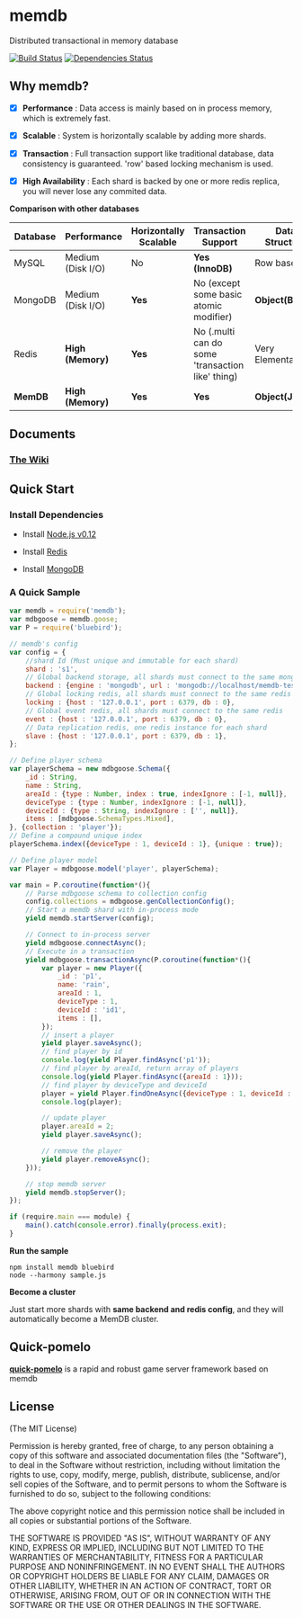 # memdb

Distributed transactional in memory database

[![Build Status](https://travis-ci.org/rain1017/memdb.svg?branch=master)](https://travis-ci.org/rain1017/memdb)
[![Dependencies Status](https://david-dm.org/rain1017/memdb.svg)](https://david-dm.org/rain1017/memdb)

## Why memdb?

- [x] __Performance__ : Data access is mainly based on in process memory, which is extremely fast.

- [x] __Scalable__ : System is horizontally scalable by adding more shards.

- [x] __Transaction__ : Full transaction support like traditional database, data consistency is guaranteed. 'row' based locking mechanism is used.

- [x] __High Availability__ : Each shard is backed by one or more redis replica, you will never lose any commited data.

__Comparison with other databases__

Database | Performance      | Horizontally Scalable | Transaction Support | Data Structure  
---------|------------------|-----------------------|---------------------|-----------------
MySQL    | Medium (Disk I/O)| No                    | __Yes (InnoDB)__   | Row based       
MongoDB  | Medium (Disk I/O)| __Yes__                   | No  (except some basic atomic modifier) | __Object(BSON)__   
Redis    | __High (Memory)__ | __Yes__                   | No  (.multi can do some 'transaction like' thing) | Very Elemental  
__MemDB__    | __High (Memory)__ | __Yes__                   | __Yes__                 | __Object(JSON)__   

## Documents

### [The Wiki](https://github.com/rain1017/memdb/wiki)

## Quick Start

### Install Dependencies

* Install [Node.js v0.12](https://nodejs.org/download/)

* Install [Redis](http://redis.io/download)

* Install [MongoDB](https://www.mongodb.org/downloads)

### A Quick Sample

```javascript
var memdb = require('memdb');
var mdbgoose = memdb.goose;
var P = require('bluebird');

// memdb's config
var config = {
    //shard Id (Must unique and immutable for each shard)
    shard : 's1',
    // Global backend storage, all shards must connect to the same mongodb (or mongodb cluster)
    backend : {engine : 'mongodb', url : 'mongodb://localhost/memdb-test'},
    // Global locking redis, all shards must connect to the same redis (or redis cluster)
    locking : {host : '127.0.0.1', port : 6379, db : 0},
    // Global event redis, all shards must connect to the same redis
    event : {host : '127.0.0.1', port : 6379, db : 0},
    // Data replication redis, one redis instance for each shard
    slave : {host : '127.0.0.1', port : 6379, db : 1},
};

// Define player schema
var playerSchema = new mdbgoose.Schema({
    _id : String,
    name : String,
    areaId : {type : Number, index : true, indexIgnore : [-1, null]},
    deviceType : {type : Number, indexIgnore : [-1, null]},
    deviceId : {type : String, indexIgnore : ['', null]},
    items : [mdbgoose.SchemaTypes.Mixed],
}, {collection : 'player'});
// Define a compound unique index
playerSchema.index({deviceType : 1, deviceId : 1}, {unique : true});

// Define player model
var Player = mdbgoose.model('player', playerSchema);

var main = P.coroutine(function*(){
    // Parse mdbgoose schema to collection config
    config.collections = mdbgoose.genCollectionConfig();
    // Start a memdb shard with in-process mode
    yield memdb.startServer(config);

    // Connect to in-process server
    yield mdbgoose.connectAsync();
    // Execute in a transaction
    yield mdbgoose.transactionAsync(P.coroutine(function*(){
        var player = new Player({
            _id : 'p1',
            name: 'rain',
            areaId : 1,
            deviceType : 1,
            deviceId : 'id1',
            items : [],
        });
        // insert a player
        yield player.saveAsync();
        // find player by id
        console.log(yield Player.findAsync('p1'));
        // find player by areaId, return array of players
        console.log(yield Player.findAsync({areaId : 1}));
        // find player by deviceType and deviceId
        player = yield Player.findOneAsync({deviceType : 1, deviceId : 'id1'});
        console.log(player);

        // update player
        player.areaId = 2;
        yield player.saveAsync();

        // remove the player
        yield player.removeAsync();
    }));

    // stop memdb server
    yield memdb.stopServer();
});

if (require.main === module) {
    main().catch(console.error).finally(process.exit);
}
```

__Run the sample__
```
npm install memdb bluebird
node --harmony sample.js
```

__Become a cluster__

Just start more shards with __same backend and redis config__, and they will automatically become a MemDB cluster.

## Quick-pomelo
__[quick-pomelo](http://quickpomelo.com)__ is a rapid and robust game server framework based on memdb

## License
(The MIT License)

Permission is hereby granted, free of charge, to any person obtaining a copy
of this software and associated documentation files (the "Software"), to deal
in the Software without restriction, including without limitation the rights
to use, copy, modify, merge, publish, distribute, sublicense, and/or sell
copies of the Software, and to permit persons to whom the Software is
furnished to do so, subject to the following conditions:

The above copyright notice and this permission notice shall be included in all
copies or substantial portions of the Software.

THE SOFTWARE IS PROVIDED "AS IS", WITHOUT WARRANTY OF ANY KIND, EXPRESS OR
IMPLIED, INCLUDING BUT NOT LIMITED TO THE WARRANTIES OF MERCHANTABILITY,
FITNESS FOR A PARTICULAR PURPOSE AND NONINFRINGEMENT. IN NO EVENT SHALL THE
AUTHORS OR COPYRIGHT HOLDERS BE LIABLE FOR ANY CLAIM, DAMAGES OR OTHER
LIABILITY, WHETHER IN AN ACTION OF CONTRACT, TORT OR OTHERWISE, ARISING FROM,
OUT OF OR IN CONNECTION WITH THE SOFTWARE OR THE USE OR OTHER DEALINGS IN THE
SOFTWARE.
